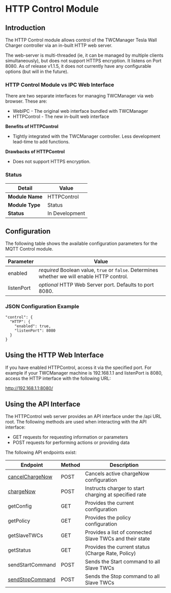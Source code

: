 # HTTP Control Module

## Introduction

The HTTP Control module allows control of the TWCManager Tesla Wall Charger controller via an in-built HTTP web server.

The web-server is multi-threaded (ie, it can be managed by multiple clients simultaneously), but does not support HTTPS encryption. It listens on Port 8080. As of release v1.1.5, it does not currently have any configurable options (but will in the future).

### HTTP Control Module vs IPC Web Interface

There are two separate interfaces for managing TWCManager via web browser. These are:

   * WebIPC - The original web interface bundled with TWCManager
   * HTTPControl - The new in-built web interface
   
**Benefits of HTTPControl**

   * Tightly integrated with the TWCManager controller. Less development lead-time to add functions.

**Drawbacks of HTTPControl**

   * Does not support HTTPS encryption.

### Status

| Detail          | Value          |
| --------------- | -------------- |
| **Module Name** | HTTPControl    |
| **Module Type** | Status         |
| **Status**      | In Development |

## Configuration

The following table shows the available configuration parameters for the MQTT Control module.

| Parameter   | Value         |
| ----------- | ------------- |
| enabled     | *required* Boolean value, ```true``` or ```false```. Determines whether we will enable HTTP control. |
| listenPort | *optional* HTTP Web Server port. Defaults to port 8080. |

### JSON Configuration Example

```
"control": {
  "HTTP": {
    "enabled": true,
    "listenPort": 8080
  }
}
```

## Using the HTTP Web Interface

If you have enabled HTTPControl, access it via the specified port. For example if your TWCManager machine is 192.168.1.1 and listenPort is 8080, access the HTTP interface with the following URL:

<a href="http://192.168.1.1:8080/">http://192.168.1.1:8080/</a>

## Using the API Interface

The HTTPControl web server provides an API interface under the /api URL root. The following methods are used when interacting with the API interface:

   * GET requests for requesting information or parameters
   * POST requests for performing actions or providing data

The following API endpoints exist:

| Endpoint  | Method | Description                                       |
| --------- | ------ | ------------------------------------------------- |
| <a href="/docs/modules/control_HTTP_API/cancelChargeNow.md">cancelChargeNow</a> | POST | Cancels active chargeNow configuration        |
| <a href="/docs/modules/control_HTTP_API/chargeNow.md">chargeNow</a> | POST   | Instructs charger to start charging at specified rate |
| getConfig | GET    | Provides the current configuration                |
| getPolicy | GET    | Provides the policy configuration                 |
| getSlaveTWCs | GET | Provides a list of connected Slave TWCs and their state |
| getStatus | GET    | Provides the current status (Charge Rate, Policy) |
| sendStartCommand | POST | Sends the Start command to all Slave TWCs    |
| <a href="/docs/modules/control_HTTP_API/sendStopCommand.md">sendStopCommand</a>  | POST | Sends the Stop command to all Slave TWCs     |
